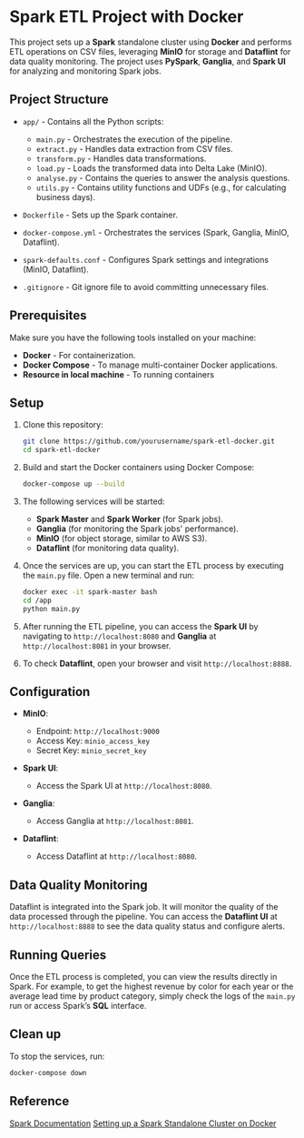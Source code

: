 # Spark ETL Project with Docker

This project sets up a **Spark** standalone cluster using **Docker** and performs ETL operations on CSV files, leveraging **MinIO** for storage and **Dataflint** for data quality monitoring. The project uses **PySpark**, **Ganglia**, and **Spark UI** for analyzing and monitoring Spark jobs.

## Project Structure

- `app/` - Contains all the Python scripts:
  - `main.py` - Orchestrates the execution of the pipeline.
  - `extract.py` - Handles data extraction from CSV files.
  - `transform.py` - Handles data transformations.
  - `load.py` - Loads the transformed data into Delta Lake (MinIO).
  - `analyse.py` - Contains the queries to answer the analysis questions.
  - `utils.py` - Contains utility functions and UDFs (e.g., for calculating business days).
  
- `Dockerfile` - Sets up the Spark container.
- `docker-compose.yml` - Orchestrates the services (Spark, Ganglia, MinIO, Dataflint).
- `spark-defaults.conf` - Configures Spark settings and integrations (MinIO, Dataflint).
- `.gitignore` - Git ignore file to avoid committing unnecessary files.

## Prerequisites

Make sure you have the following tools installed on your machine:
- **Docker** - For containerization.
- **Docker Compose** - To manage multi-container Docker applications.
- **Resource in local machine** - To running containers

## Setup

1. Clone this repository:
    ```bash
    git clone https://github.com/yourusername/spark-etl-docker.git
    cd spark-etl-docker
    ```

2. Build and start the Docker containers using Docker Compose:
    ```bash
    docker-compose up --build
    ```

3. The following services will be started:
    - **Spark Master** and **Spark Worker** (for Spark jobs).
    - **Ganglia** (for monitoring the Spark jobs' performance).
    - **MinIO** (for object storage, similar to AWS S3).
    - **Dataflint** (for monitoring data quality).

4. Once the services are up, you can start the ETL process by executing the `main.py` file. Open a new terminal and run:
    ```bash
    docker exec -it spark-master bash
    cd /app
    python main.py
    ```

5. After running the ETL pipeline, you can access the **Spark UI** by navigating to `http://localhost:8080` and **Ganglia** at `http://localhost:8081` in your browser.

6. To check **Dataflint**, open your browser and visit `http://localhost:8888`.

## Configuration

- **MinIO**:
  - Endpoint: `http://localhost:9000`
  - Access Key: `minio_access_key`
  - Secret Key: `minio_secret_key`

- **Spark UI**:
  - Access the Spark UI at `http://localhost:8080`.

- **Ganglia**:
  - Access Ganglia at `http://localhost:8081`.

- **Dataflint**:
  - Access Dataflint at `http://localhost:8080`.

## Data Quality Monitoring

Dataflint is integrated into the Spark job. It will monitor the quality of the data processed through the pipeline. You can access the **Dataflint UI** at `http://localhost:8888` to see the data quality status and configure alerts.

## Running Queries

Once the ETL process is completed, you can view the results directly in Spark. For example, to get the highest revenue by color for each year or the average lead time by product category, simply check the logs of the `main.py` run or access Spark’s **SQL** interface.

## Clean up

To stop the services, run:
```bash
docker-compose down
```
 
## Reference 
[Spark Documentation](https://spark.apache.org/docs/3.5.3/index.html)
[Setting up a Spark Standalone Cluster on Docker](https://medium.com/@MarinAgli1/setting-up-a-spark-standalone-cluster-on-docker-in-layman-terms-8cbdc9fdd14b)